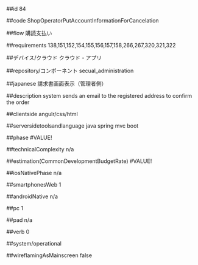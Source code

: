 ##id
84

##code
ShopOperatorPutAccountInformationForCancelation

##flow
購読支払い

##requirements
138,151,152,154,155,156,157,158,266,267,320,321,322

##デバイス/クラウド
クラウド・アプリ

##repository/コンポーネント
secual_administration

##japanese
請求書画面表示（管理者側）

##description
system sends an email to the registered address to confirm the order

##clientside
angulr/css/html

##serversidetoolsandlanguage
java spring mvc boot

##phase
#VALUE!

##technicalComplexity
n/a

##estimation(CommonDevelopmentBudgetRate)
#VALUE!

##iosNativePhase
n/a

##smartphonesWeb
1

##androidNative
n/a

##pc
1

##pad
n/a

##verb
0

##system/operational


##wireflamingAsMainscreen
false